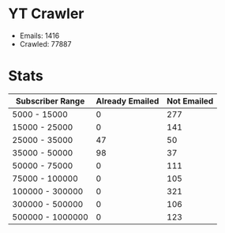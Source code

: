 # YT Crawler
- Emails: 1416
- Crawled: 77887

# Stats
| Subscriber Range  | Already Emailed | Not Emailed |
|-------|-------|-------|
| 5000 - 15000 | 0 | 277 |
| 15000 - 25000 | 0 | 141 |
| 25000 - 35000 | 47 | 50 |
| 35000 - 50000 | 98 | 37 |
| 50000 - 75000 | 0 | 111 |
| 75000 - 100000 | 0 | 105 |
| 100000 - 300000 | 0 | 321 |
| 300000 - 500000 | 0 | 106 |
| 500000 - 1000000 | 0 | 123 |
